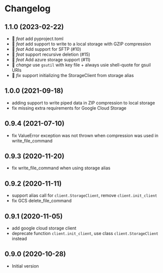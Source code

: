 # Changelog

## 1.1.0 (2023-02-22)

- :tada: *feat* add pyproject.toml
- :tada: *feat* add support to write to a local storage with GZIP compression
- :tada: *feat* Add support for SFTP (#10)
- :tada: *feat* support recursive deletion (#15)
- :tada: *feat* Add azure storage support (#11)
- :rocket: *change* use `gsutil` with key file + always usie shell-quote for gsuil URIs
- :bug: *fix* support initializing the StorageClient from storage alias

## 1.0.0 (2021-09-18)

- adding support to write piped data in ZIP compression to local storage
- fix missing extra requirements for Google Cloud Storage

## 0.9.4 (2021-07-10)

- fix ValueError exception was not thrown when compression was used in write_file_command

## 0.9.3 (2020-11-20)

- fix write_file_command when using storage alias

## 0.9.2 (2020-11-11)

- support alias call for `client.StorageClient`, remove `client.init_client`
- fix GCS delete_file_command

## 0.9.1 (2020-11-05)

- add google cloud storage client
- deprecate function `client.init_client`, use class `client.StorageClient` instead

## 0.9.0 (2020-10-28)

- Initial version
